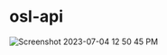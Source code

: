 # osl-api

![Screenshot 2023-07-04 12 50 45 PM](https://github.com/andytilia/osl-api/assets/7727226/89800a9f-1178-4e4e-b1a1-a1481cc74c59)
